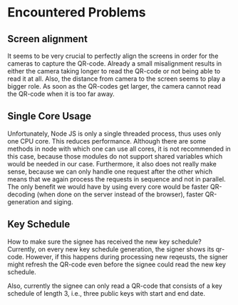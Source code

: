 # Encountered Problems

## Screen alignment
It seems to be very crucial to perfectly align the screens in order for the cameras to capture the QR-code. Already a small misalignment results in either the camera taking longer to read the QR-code or not being able to read it at all. Also, the distance from camera to the screen seems to play a bigger role. As soon as the QR-codes get larger, the camera cannot read the QR-code when it is too far away.

## Single Core Usage
Unfortunately, Node JS is only a single threaded process, thus uses only one CPU core. This reduces performance. Although there are some methods in node with which one can use all cores, it is not recommended in this case, because those modules do not support shared variables which would be needed in our case. Furthermore, it also does not really make sense, because we can only handle one request after the other which means that we again process the requests in sequence and not in parallel. The only benefit we would have by using every core would be faster QR-decoding (when done on the server instead of the browser), faster QR-generation and siging.

## Key Schedule
How to make sure the signee has received the new key schedule? Currently, on every new key schedule generation, the signer shows its qr-code. However, if this happens during processing new reqeusts, the signer might refresh the QR-code even before the signee could read the new key schedule.

Also, currently the signee can only read a QR-code that consists of a key schedule of length 3, i.e., three public keys with start and end date.